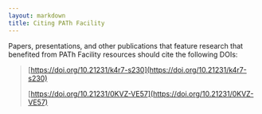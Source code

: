 ```yaml
---
layout: markdown
title: Citing PATh Facility
---
```


Papers, presentations, and other publications that feature research that benefited from PATh Facility resources should cite the following DOIs:

> [https://doi.org/10.21231/k4r7-s230](https://doi.org/10.21231/k4r7-s230)
> 
> [https://doi.org/10.21231/0KVZ-VE57](https://doi.org/10.21231/0KVZ-VE57)
